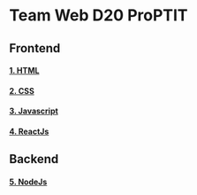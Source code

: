 # Team Web D20 ProPTIT

## Frontend

#### [1. HTML](./HTML/index.md)

#### [2. CSS](./CSS/index.md)

#### [3. Javascript](./Javascript/index.md)

#### [4. ReactJs](./ReactJs/index.md)

## Backend

#### [5. NodeJs](./NodeJs/index.md)

